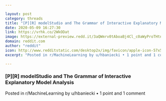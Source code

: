 ```yaml
---

layout: post
category: threads
title: "[P][R] modelStudio and The Grammar of Interactive Explanatory Model Analysis"
date: 2020-05-09 16:27:30
link: https://vrhk.co/2WkODat
image: https://external-preview.redd.it/3aQWmrv0tAboaBj4Cl_c0aWyProTHtnU7j6B4TYSQ98.jpg?width=1200&height=410&auto=webp&crop=1200:410,smart&s=5a46e48fd09140c8c18de1c07fb529ed8ff28a1e
domain: reddit.com
author: "reddit"
icon: http://www.redditstatic.com/desktop2x/img/favicon/apple-icon-57x57.png
excerpt: "Posted in r/MachineLearning by u/hbaniecki • 1 point and 1 comment"

---
```


### [P][R] modelStudio and The Grammar of Interactive Explanatory Model Analysis

Posted in r/MachineLearning by u/hbaniecki • 1 point and 1 comment